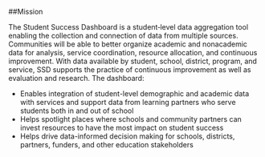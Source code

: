 ﻿##Mission

The Student Success Dashboard is a student‐level data aggregation tool enabling the collection and connection of data from multiple sources.  Communities will be able to better organize academic and nonacademic data for analysis, service coordination, resource allocation, and continuous improvement. With data available by student, school, district, program, and service, SSD supports the practice of continuous improvement as well as evaluation and research.  The dashboard:

-	Enables integration of student-level demographic and academic data with services and support data from learning partners who serve students both in and out of school
-	Helps spotlight places where schools and community partners can invest resources to have the most impact on student success
-	Helps drive data-informed decision making for schools, districts, partners, funders, and other education stakeholders
